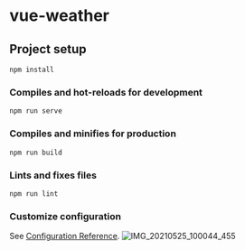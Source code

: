 # vue-weather

## Project setup
```
npm install
```

### Compiles and hot-reloads for development
```
npm run serve
```

### Compiles and minifies for production
```
npm run build
```

### Lints and fixes files
```
npm run lint
```

### Customize configuration
See [Configuration Reference](https://cli.vuejs.org/config/).
![IMG_20210525_100044_455](https://user-images.githubusercontent.com/77291382/148984947-914fb913-cf6c-431a-8b8a-7b8c1c1cb3fb.png)
